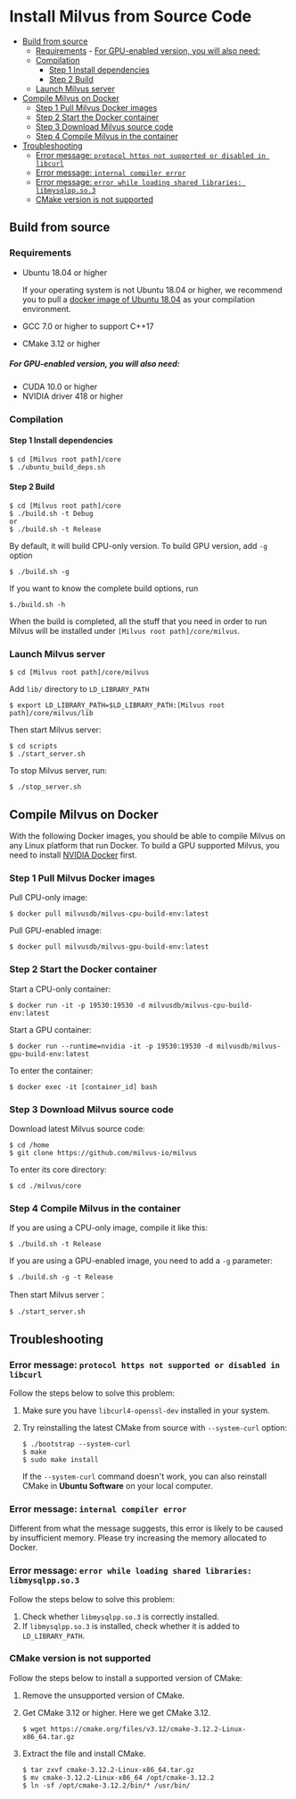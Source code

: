 # Install Milvus from Source Code

<!-- TOC -->

- [Build from source](#build-from-source)
    - [Requirements](#requirements)
            - [For GPU-enabled version, you will also need:](#for-gpu-enabled-version-you-will-also-need)
    - [Compilation](#compilation)
        - [Step 1 Install dependencies](#step-1-install-dependencies)
        - [Step 2 Build](#step-2-build)
    - [Launch Milvus server](#launch-milvus-server)
- [Compile Milvus on Docker](#compile-milvus-on-docker)
    - [Step 1 Pull Milvus Docker images](#step-1-pull-milvus-docker-images)
    - [Step 2 Start the Docker container](#step-2-start-the-docker-container)
    - [Step 3 Download Milvus source code](#step-3-download-milvus-source-code)
    - [Step 4 Compile Milvus in the container](#step-4-compile-milvus-in-the-container)
- [Troubleshooting](#troubleshooting)
    - [Error message: `protocol https not supported or disabled in libcurl`](#error-message-protocol-https-not-supported-or-disabled-in-libcurl)
    - [Error message: `internal compiler error`](#error-message-internal-compiler-error)
    - [Error message: `error while loading shared libraries: libmysqlpp.so.3`](#error-message-error-while-loading-shared-libraries-libmysqlppso3)
    - [CMake version is not supported](#cmake-version-is-not-supported)

<!-- /TOC -->

## Build from source

### Requirements

- Ubuntu 18.04 or higher

  If your operating system is not Ubuntu 18.04 or higher, we recommend you to pull a [docker image of Ubuntu 18.04](https://docs.docker.com/install/linux/docker-ce/ubuntu/) as your compilation environment.
  
- GCC 7.0 or higher to support C++17
- CMake 3.12 or higher

##### For GPU-enabled version, you will also need:

- CUDA 10.0 or higher
- NVIDIA driver 418 or higher

### Compilation

#### Step 1 Install dependencies

```shell
$ cd [Milvus root path]/core
$ ./ubuntu_build_deps.sh
```

#### Step 2 Build

```shell
$ cd [Milvus root path]/core
$ ./build.sh -t Debug
or 
$ ./build.sh -t Release
```

By default, it will build CPU-only version. To build GPU version, add `-g` option
```shell
$ ./build.sh -g
```

If you want to know the complete build options, run
```shell
$./build.sh -h
```

When the build is completed, all the stuff that you need in order to run Milvus will be installed under `[Milvus root path]/core/milvus`.

### Launch Milvus server

```shell
$ cd [Milvus root path]/core/milvus
```

Add `lib/` directory to `LD_LIBRARY_PATH`

```shell
$ export LD_LIBRARY_PATH=$LD_LIBRARY_PATH:[Milvus root path]/core/milvus/lib
```

Then start Milvus server:

```shell
$ cd scripts
$ ./start_server.sh
```

To stop Milvus server, run:

```shell
$ ./stop_server.sh
```

## Compile Milvus on Docker

With the following Docker images, you should be able to compile Milvus on any Linux platform that run Docker. To build a GPU supported Milvus, you need to install [NVIDIA Docker](https://github.com/NVIDIA/nvidia-docker/) first.

### Step 1 Pull Milvus Docker images

Pull CPU-only image:

```shell
$ docker pull milvusdb/milvus-cpu-build-env:latest
```

Pull GPU-enabled image:

```shell
$ docker pull milvusdb/milvus-gpu-build-env:latest
```
### Step 2 Start the Docker container

Start a CPU-only container:

```shell
$ docker run -it -p 19530:19530 -d milvusdb/milvus-cpu-build-env:latest
```

Start a GPU container:

```shell
$ docker run --runtime=nvidia -it -p 19530:19530 -d milvusdb/milvus-gpu-build-env:latest
```
To enter the container:

```shell
$ docker exec -it [container_id] bash
```
### Step 3 Download Milvus source code

Download latest Milvus source code:

```shell
$ cd /home
$ git clone https://github.com/milvus-io/milvus
```

To enter its core directory:

```shell
$ cd ./milvus/core
```

### Step 4 Compile Milvus in the container

If you are using a CPU-only image, compile it like this:

```shell
$ ./build.sh -t Release
```

If you are using a GPU-enabled image, you need to add a `-g` parameter:

```shell
$ ./build.sh -g -t Release
```

Then start Milvus server：

```shell
$ ./start_server.sh
```

## Troubleshooting

### Error message: `protocol https not supported or disabled in libcurl`

Follow the steps below to solve this problem:

1. Make sure you have `libcurl4-openssl-dev` installed in your system.
2. Try reinstalling the latest CMake from source with `--system-curl` option:

   ```shell
   $ ./bootstrap --system-curl
   $ make
   $ sudo make install
   ```

   If the `--system-curl` command doesn't work, you can also reinstall CMake in **Ubuntu Software** on your local computer.

### Error message: `internal compiler error`

Different from what the message suggests, this error is likely to be caused by insufficient memory. Please try increasing the memory allocated to Docker.

### Error message: `error while loading shared libraries: libmysqlpp.so.3`

Follow the steps below to solve this problem:
    
1. Check whether `libmysqlpp.so.3` is correctly installed.
2. If `libmysqlpp.so.3` is installed, check whether it is added to `LD_LIBRARY_PATH`.

### CMake version is not supported

Follow the steps below to install a supported version of CMake:

1. Remove the unsupported version of CMake.
2. Get CMake 3.12 or higher. Here we get CMake 3.12.

    ```shell
    $ wget https://cmake.org/files/v3.12/cmake-3.12.2-Linux-x86_64.tar.gz
    ```

3. Extract the file and install CMake.

    ```shell
    $ tar zxvf cmake-3.12.2-Linux-x86_64.tar.gz
    $ mv cmake-3.12.2-Linux-x86_64 /opt/cmake-3.12.2
    $ ln -sf /opt/cmake-3.12.2/bin/* /usr/bin/
    ```
